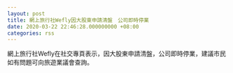 ```yaml
---
layout: post
title: 網上旅行社Wefly因大股東申請清盤　公司即時停業
date: 2020-03-22 22:46:28.000000000 +08:00
categories: rss
---
```


網上旅行社Wefly在社交專頁表示，因大股東申請清盤，公司即時停業，建議市民如有問題可向旅遊業議會查詢。
